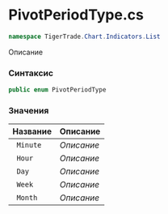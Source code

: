 
# PivotPeriodType.cs
```csharp
namespace TigerTrade.Chart.Indicators.List
```



Описание

### Синтаксис
```csharp
public enum PivotPeriodType
```


### Значения
| Название | Описание |
| --- | --- |
| ` Minute` | *Описание* |
| ` Hour` | *Описание* |
| ` Day` | *Описание* |
| ` Week` | *Описание* |
| ` Month` | *Описание* |



